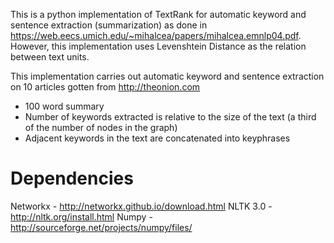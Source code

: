 This is a python implementation of TextRank for automatic keyword and sentence extraction (summarization) as done in https://web.eecs.umich.edu/~mihalcea/papers/mihalcea.emnlp04.pdf. However, this implementation uses Levenshtein Distance as the relation between text units.

This implementation carries out automatic keyword and sentence extraction on 10 articles gotten from http://theonion.com

 - 100 word summary
 - Number of keywords extracted is relative to the size of the text (a third of the number of nodes in the graph)
 - Adjacent keywords in the text are concatenated into keyphrases

Dependencies
============
Networkx - http://networkx.github.io/download.html
NLTK 3.0 - http://nltk.org/install.html
Numpy - http://sourceforge.net/projects/numpy/files/


